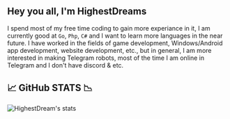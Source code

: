 ## Hey you all, I'm HighestDreams
I spend most of my free time coding to gain more experiance in it, I am currently good at <code>Go</code>, <code>Php</code>, <code>C#</code> and I want to learn more languages in the near future. I have worked in the fields of game development, Windows/Android app development, website development, etc., but in general, I am more interested in making Telegram robots, most of the time I am online in Telegram and I don't have discord & etc.

## 📈 GitHub STATS 📉
![HighestDream's stats](https://github-readme-stats.vercel.app/api?username=highestdreams&count_private=true&theme=radical ) <br>
